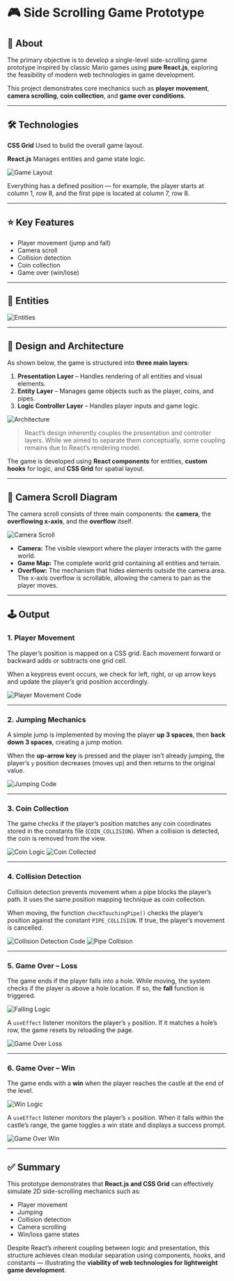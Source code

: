 # 🎮 Side Scrolling Game Prototype

## 🧩 About

The primary objective is to develop a single-level side-scrolling game prototype inspired by classic Mario games using **pure React.js**, exploring the feasibility of modern web technologies in game development.

This project demonstrates core mechanics such as **player movement**, **camera scrolling**, **coin collection**, and **game over conditions**.

---

## 🛠️ Technologies

**CSS Grid**
Used to build the overall game layout.

**React.js**
Manages entities and game state logic.

![Game Layout](image-1.png)

Everything has a defined position — for example, the player starts at column 1, row 8, and the first pipe is located at column 7, row 8.

---

## ⭐ Key Features

- Player movement (jump and fall)
- Camera scroll
- Collision detection
- Coin collection
- Game over (win/lose)

---

## 🧍 Entities

![Entities](entity.jpg)

---

## 🧱 Design and Architecture

As shown below, the game is structured into **three main layers**:

1. **Presentation Layer** – Handles rendering of all entities and visual elements.
2. **Entity Layer** – Manages game objects such as the player, coins, and pipes.
3. **Logic Controller Layer** – Handles player inputs and game logic.

![Architecture](./archtecture.jpg)

> React’s design inherently couples the presentation and controller layers. While we aimed to separate them conceptually, some coupling remains due to React’s rendering model.

The game is developed using **React components** for entities, **custom hooks** for logic, and **CSS Grid** for spatial layout.

---

## 🎥 Camera Scroll Diagram

The camera scroll consists of three main components: the **camera**, the **overflowing x-axis**, and the **overflow** itself.

![Camera Scroll](./camera.jpg)

- **Camera:** The visible viewport where the player interacts with the game world.
- **Game Map:** The complete world grid containing all entities and terrain.
- **Overflow:** The mechanism that hides elements outside the camera area. The x-axis overflow is scrollable, allowing the camera to pan as the player moves.

---

## 🕹️ Output

### 1. Player Movement

The player’s position is mapped on a CSS grid.
Each movement forward or backward adds or subtracts one grid cell.

When a keypress event occurs, we check for left, right, or up arrow keys and update the player’s grid position accordingly.

![Player Movement Code](./player_movement.jpg)

---

### 2. Jumping Mechanics

A simple jump is implemented by moving the player **up 3 spaces**, then **back down 3 spaces**, creating a jump motion.

When the **up-arrow key** is pressed and the player isn’t already jumping, the player’s `y` position decreases (moves up) and then returns to the original value.

![Jumping Code](image-3.png)

---

### 3. Coin Collection

The game checks if the player’s position matches any coin coordinates stored in the constants file (`COIN_COLLISION`).
When a collision is detected, the coin is removed from the view.

![Coin Logic](image-5.png)
![Coin Collected](image-6.png)

---

### 4. Collision Detection

Collision detection prevents movement when a pipe blocks the player’s path.
It uses the same position mapping technique as coin collection.

When moving, the function `checkTouchingPipe()` checks the player’s position against the constant `PIPE_COLLISION`.
If true, the player’s movement is cancelled.

![Collision Detection Code](image-2.png)
![Pipe Collision](image-7.png)

---

### 5. Game Over – Loss

The game ends if the player falls into a hole.
While moving, the system checks if the player is above a hole location. If so, the **fall** function is triggered.

![Falling Logic](image-8.png)

A `useEffect` listener monitors the player’s `y` position.
If it matches a hole’s row, the game resets by reloading the page.

![Game Over Loss](image-9.png)

---

### 6. Game Over – Win

The game ends with a **win** when the player reaches the castle at the end of the level.

![Win Logic](image-10.png)

A `useEffect` listener monitors the player’s `x` position.
When it falls within the castle’s range, the game toggles a win state and displays a success prompt.

![Game Over Win](image-11.png)

---

## ✅ Summary

This prototype demonstrates that **React.js and CSS Grid** can effectively simulate 2D side-scrolling mechanics such as:

- Player movement
- Jumping
- Collision detection
- Camera scrolling
- Win/loss game states

Despite React’s inherent coupling between logic and presentation, this structure achieves clean modular separation using components, hooks, and constants — illustrating the **viability of web technologies for lightweight game development**.
